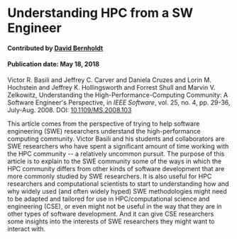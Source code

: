 
# Understanding HPC from a SW Engineer

#### Contributed by [David Bernholdt](https://github.com/bernhold)

#### Publication date: May 18, 2018

Victor R. Basili and Jeffrey C. Carver and Daniela Cruzes and Lorin M. Hochstein and Jeffrey K. Hollingsworth and Forrest Shull and Marvin V. Zelkowitz, Understanding the High-Performance-Computing Community: A Software Engineer's Perspective, in *IEEE Software*, vol. 25, no. 4, pp. 29-36, July-Aug. 2008. DOI: [10.1109/MS.2008.103](https://doi.org/10.1109/MS.2008.103)

This article comes from the perspective of trying to help software engineering (SWE) researchers understand the high-performance computing community.  Victor Basili and his students and collaborators are SWE researchers who have spent a significant amount of time working with the HPC community -- a relatively uncommon pursuit. The purpose of this article is to explain to the SWE community some of the ways in which the HPC community differs from other kinds of software development that are more commonly studied by SWE researchers.  It is also useful for HPC researchers and computational scientists to start to understanding how and why widely used (and often widely hyped) SWE methodologies might need to be adapted and tailored for use in HPC/computational science and engineering (CSE), or even might not be useful in the way that they are in other types of software development.  And it can give CSE researchers some insights into the interests of SWE researchers they might want to interact with.

<!---
Publish: no
Categories: Collaboration
Topics: Strategies for more effective teams
Level: 2
Prerequisites: defaults
Aggregate: none
--->
